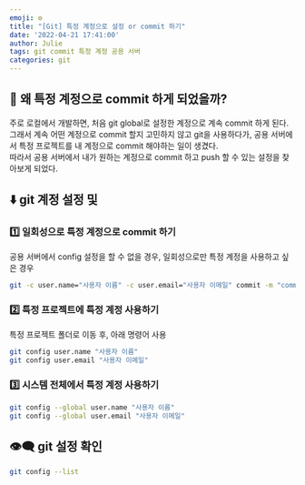 ```yaml
---
emoji: ⚙ 
title: "[Git] 특정 계정으로 설정 or commit 하기"
date: '2022-04-21 17:41:00'
author: Julie
tags: git commit 특정 계정 공용 서버
categories: git
---
```


## 🧐 왜 특정 계정으로 commit 하게 되었을까?

주로 로컬에서 개발하면, 처음 git global로 설정한 계정으로 계속 commit 하게 된다.  
그래서 계속 어떤 계정으로 commit 할지 고민하지 않고 git을 사용하다가, 공용 서버에서 특정 프로젝트를 내 계정으로 commit 해야하는 일이 생겼다.  
따라서 공용 서버에서 내가 원하는 계정으로 commit 하고 push 할 수 있는 설정을 찾아보게 되었다.  

## ⬇️ git 계정 설정 및 

### 1️⃣ 일회성으로 특정 계정으로 commit 하기

공용 서버에서 config 설정을 할 수 없을 경우, 일회성으로만 특정 계정을 사용하고 싶은 경우
```bash
git -c user.name="사용자 이름" -c user.email="사용자 이메일" commit -m "commit message"
```

### 2️⃣ 특정 프로젝트에 특정 계정 사용하기

특정 프로젝트 폴더로 이동 후, 아래 명령어 사용
```bash
git config user.name "사용자 이름"
git config user.email "사용자 이메일"
```

### 3️⃣ 시스템 전체에서 특정 계정 사용하기

```bash
git config --global user.name "사용자 이름"
git config --global user.email "사용자 이메일"
```

## 👁️‍🗨️ git 설정 확인

```bash
git config --list
```



```toc

```
